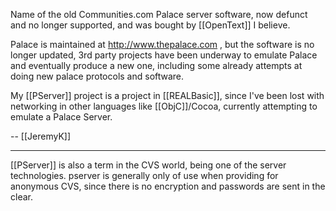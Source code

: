 Name of the old Communities.com Palace server software, now defunct and no longer supported, and was bought by [[OpenText]] I believe.

Palace is maintained at http://www.thepalace.com , but the software is no longer updated, 3rd party projects have been underway to emulate Palace and eventually produce a new one, including some already attempts at doing new palace protocols and software.

My [[PServer]] project is a project in [[REALBasic]], since I've been lost with networking in other languages like [[ObjC]]/Cocoa, currently attempting to emulate a Palace Server. 

-- [[JeremyK]]

----

[[PServer]] is also a term in the CVS world, being one of the server technologies.  pserver is generally only of use when providing for anonymous CVS, since there is no encryption and passwords are sent in the clear.